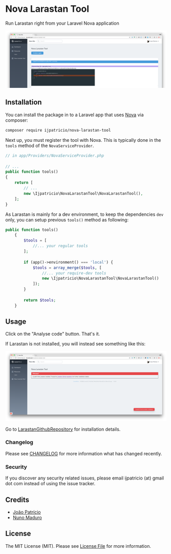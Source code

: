 # Nova Larastan Tool

Run Larastan right from your Laravel Nova application

![nova_larastan screenshot](docs/NovaLarastanTool.png)

## Installation

You can install the package in to a Laravel app that uses [Nova](https://nova.laravel.com) via composer:

```bash
composer require ijpatricio/nova-larastan-tool
```

Next up, you must register the tool with Nova. This is typically done in the `tools` method of the `NovaServiceProvider`.

```php
// in app/Providers/NovaServiceProvider.php

// ...
public function tools()
{
    return [
        // ...
        new \Ijpatricio\NovaLarastanTool\NovaLarastanTool(),
    ];
}
```

As Larastan is mainly for a dev environment, to keep the dependencies `dev` only, you can setup previous `tools()` method as following:
```php
public function tools()
    {
        $tools = [
            //... your regular tools
        ];

        if (app()->environment() === 'local') {
            $tools = array_merge($tools, [
                //... your require-dev tools
                new \Ijpatricio\NovaLarastanTool\NovaLarastanTool()
            ]);
        }

        return $tools;
    }
```


## Usage

Click on the "Analyse code" button. That's it.

If Larastan is not installed, you will instead see something like this:

![nova_larastan screenshot](docs/LarastanNotInstalled.png)

Go to [LarastanGithubRepository](https://github.com/nunomaduro/larastan) for installation details.

### Changelog

Please see [CHANGELOG](CHANGELOG.md) for more information what has changed recently.

### Security

If you discover any security related issues, please email ijpatricio (at) gmail dot com instead of using the issue tracker.

## Credits

- [João Patrício](https://github.com/ijpatricio)
- [Nuno Maduro](https://github.com/nunomaduro)

## License

The MIT License (MIT). Please see [License File](LICENSE.md) for more information.
